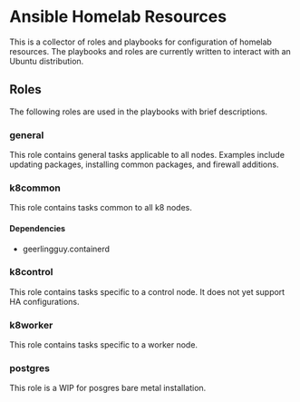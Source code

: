# Ansible Homelab Resources

This is a collector of roles and playbooks for configuration of homelab resources.
The playbooks and roles are currently written to interact with an Ubuntu distribution. 

## Roles
The following roles are used in the playbooks with brief descriptions. 

### general
This role contains general tasks applicable to all nodes. Examples include updating packages, 
installing common packages, and firewall additions. 

### k8common
This role contains tasks common to all k8 nodes.  

#### Dependencies 
- geerlingguy.containerd

### k8control 
This role contains tasks specific to a control node. It does not yet support HA configurations. 

### k8worker
This role contains tasks specific to a worker node. 

### postgres 
This role is a WIP for posgres bare metal installation. 

